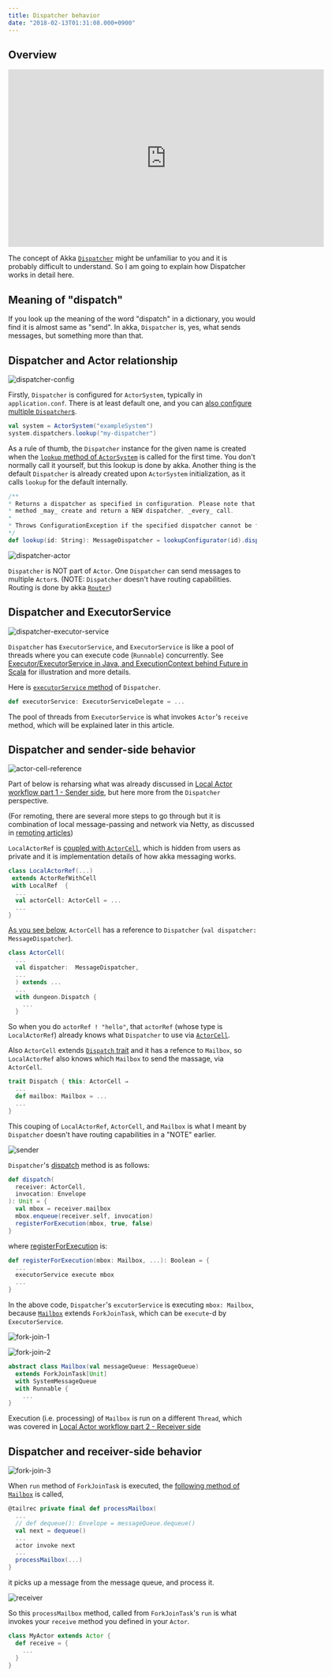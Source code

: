 ```yaml
---
title: Dispatcher behavior
date: "2018-02-13T01:31:08.000+0900"
---
```


## Overview

<p align="center"><iframe width="640" height="360" src="https://www.youtube.com/embed/0tDFep0hOSI" frameborder="0" allow="autoplay; encrypted-media" allowfullscreen></iframe></p>

The concept of Akka [`Dispatcher`](https://doc.akka.io/docs/akka/2.5/dispatchers.html?language=scala) might be unfamiliar to you and it is probably difficult to understand. So I am going to explain how Dispatcher works in detail here.

## Meaning of "dispatch"

If you look up the meaning of the word "dispatch" in a dictionary, you would find it is almost same as "send". In akka, `Dispatcher` is, yes, what sends messages, but something more than that.

## Dispatcher and Actor relationship

![dispatcher-config](/images/dispatcher-behavior/dispatcher-config.jpg)

Firstly, `Dispatcher` is configured for `ActorSystem`, typically in `application.conf`. There is at least default one, and you can [also configure multiple `Dispatcher`s](https://doc.akka.io/docs/akka/current/dispatchers.html#dispatchers).

```scala
val system = ActorSystem("exampleSystem")
system.dispatchers.lookup("my-dispatcher")
```

As a rule of thumb, the `Dispatcher` instance for the given name is created when the [`lookup` method of `ActorSystem`](https://github.com/akka/akka/blob/v2.5.9/akka-actor/src/main/scala/akka/dispatch/Dispatchers.scala#L79) is called for the first time. You don't normally call it yourself, but this lookup is done by akka. Another thing is the default `Dispatcher` is already created upon `ActorSystem` initialization, as it calls `lookup` for the default internally.

```scala
/**
* Returns a dispatcher as specified in configuration. Please note that this
* method _may_ create and return a NEW dispatcher, _every_ call.
*
* Throws ConfigurationException if the specified dispatcher cannot be found in the configuration.
*/
def lookup(id: String): MessageDispatcher = lookupConfigurator(id).dispatcher()

```  
![dispatcher-actor](/images/dispatcher-behavior/dispatcher-actor.jpg)

`Dispatcher` is NOT part of `Actor`. One `Dispatcher` can send messages to multiple `Actor`s. (NOTE: `Dispatcher` doesn't have routing capabilities. Routing is done by akka [`Router`](https://doc.akka.io/docs/akka/2.5/routing.html#routing))

## Dispatcher and ExecutorService

![dispatcher-executor-service](/images/dispatcher-behavior/dispatcher-executor-service.jpg)

`Dispatcher` has `ExecutorService`, and `ExecutorService` is like a pool of threads where you can execute code (`Runnable`) concurrently. See [Executor/ExecutorService in Java, and ExecutionContext behind Future in Scala](../executor-and-execution-context) for illustration and more details.

Here is [`executorService` method](https://github.com/akka/akka/blob/v2.5.9/akka-actor/src/main/scala/akka/dispatch/Dispatcher.scala#L47) of `Dispatcher`.

```scala
def executorService: ExecutorServiceDelegate = ...
```

The pool of threads from `ExecutorService` is what invokes `Actor`'s `receive` method, which will be explained later in this article.

## Dispatcher and sender-side behavior

![actor-cell-reference](/images/dispatcher-behavior/actor-cell-reference.jpg)

Part of below is reharsing what was already discussed in [Local Actor workflow part 1 - Sender side](../local-minimal-sender), but here more from the `Dispatcher` perspective. 

(For remoting, there are several more steps to go through but it is combination of local message-passing and network via Netty, as discussed in [remoting articles](../remote-minimal-sender))

`LocalActorRef` is [coupled with `ActorCell`](https://github.com/akka/akka/blob/v2.5.9/akka-actor/src/main/scala/akka/actor/ActorRef.scala#L319), which is hidden from users as private and it is implementation details of how akka messaging works.

```scala
class LocalActorRef(...)
 extends ActorRefWithCell
 with LocalRef  {
  ...
  val actorCell: ActorCell = ...
  ...
}
```

[As you see below](), `ActorCell` has a reference to `Dispatcher` (`val dispatcher:  MessageDispatcher`).

```scala
class ActorCell(
  ...
  val dispatcher:  MessageDispatcher,
  ...
  ) extends ...
  ...
  with dungeon.Dispatch {
    ...
  }
```

So when you do `actorRef ! "hello"`, that `actorRef` (whose type is `LocalActorRef`) already knows what `Dispatcher` to use via [`ActorCell`](https://github.com/akka/akka/blob/v2.5.9/akka-actor/src/main/scala/akka/actor/ActorCell.scala#L370).


Also `ActorCell` extends [`Dispatch` trait](https://github.com/akka/akka/blob/v2.5.9/akka-actor/src/main/scala/akka/actor/dungeon/Dispatch.scala#L27) and it has a refence to `Mailbox`, so `LocalActorRef` also knows which `Mailbox` to send the massage, via `ActorCell`. 

```scala
trait Dispatch { this: ActorCell ⇒
  ...
  def mailbox: Mailbox = ...
  ...
}
```

This couping of `LocalActorRef`, `ActorCell`, and `Mailbox` is what I meant by `Dispatcher` doesn't have routing capabilities in a "NOTE" earlier.

![sender](/images/dispatcher-behavior/sender.jpg)

`Dispatcher`'s [dispatch](https://github.com/akka/akka/blob/v2.5.9/akka-actor/src/main/scala/akka/dispatch/Dispatcher.scala#L52L56) method is as follows:


```scala
def dispatch(
  receiver: ActorCell,
  invocation: Envelope
): Unit = {
  val mbox = receiver.mailbox
  mbox.enqueue(receiver.self, invocation)
  registerForExecution(mbox, true, false)
}
```

where [registerForExecution](https://github.com/akka/akka/blob/v2.5.9/akka-actor/src/main/scala/akka/dispatch/Dispatcher.scala#L115) is:

```scala
def registerForExecution(mbox: Mailbox, ...): Boolean = {
  ...
  executorService execute mbox
  ...
}
```

In the above code, `Dispatcher`'s `excutorService` is executing `mbox: Mailbox`, because [`Mailbox`](https://github.com/akka/akka/blob/v2.5.9/akka-actor/src/main/scala/akka/dispatch/Mailbox.scala#L56L57) extends `ForkJoinTask`, which can be `execute`-d by `ExecutorService`.

![fork-join-1](/images/dispatcher-behavior/fork-join-1.jpg)

![fork-join-2](/images/dispatcher-behavior/fork-join-2.jpg)

```scala
abstract class Mailbox(val messageQueue: MessageQueue)
  extends ForkJoinTask[Unit] 
  with SystemMessageQueue 
  with Runnable {
    ...
}
```

Execution (i.e. processing) of `Mailbox` is run on a different `Thread`, which was covered in [Local Actor workflow part 2 - Receiver side](../local-minimal-receiver)

## Dispatcher and receiver-side behavior

![fork-join-3](/images/dispatcher-behavior/fork-join-3.jpg)

When `run` method of `ForkJoinTask` is executed, the [following method of `Mailbox`](https://github.com/akka/akka/blob/v2.5.9/akka-actor/src/main/scala/akka/dispatch/Mailbox.scala#L250) is called, 

```scala
@tailrec private final def processMailbox(
  ...
  // def dequeue(): Envelope = messageQueue.dequeue()
  val next = dequeue() 
  ...
  actor invoke next
  ...
  processMailbox(...)
}
```

it picks up a message from the message queue, and process it.

![receiver](/images/dispatcher-behavior/receiver.jpg)

So this `processMailbox` method, called from `ForkJoinTask`'s `run` is what invokes your `receive` method you defined in your `Actor`.

```scala
class MyActor extends Actor {
  def receive = {
    ...  
  }  
}
```
